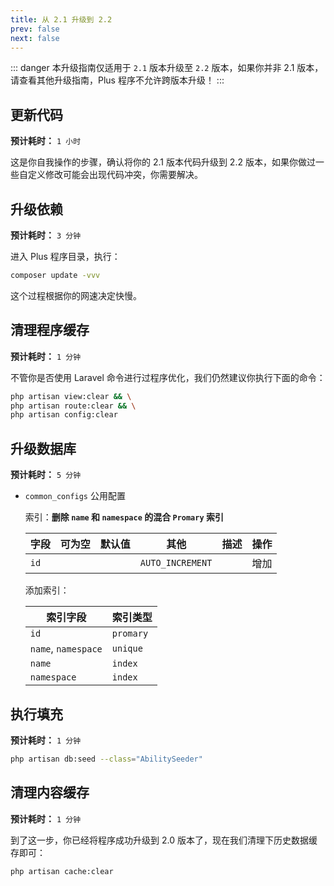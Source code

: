 ```yaml
---
title: 从 2.1 升级到 2.2
prev: false
next: false
---
```


::: danger
本升级指南仅适用于 `2.1` 版本升级至 `2.2` 版本，如果你并非 2.1 版本，请查看其他升级指南，Plus 程序不允许跨版本升级！
:::

## 更新代码

**预计耗时：** `1 小时`

这是你自我操作的步骤，确认将你的 2.1 版本代码升级到 2.2 版本，如果你做过一些自定义修改可能会出现代码冲突，你需要解决。

## 升级依赖

**预计耗时：** `3 分钟`

进入 Plus 程序目录，执行：

```bash
composer update -vvv
```

这个过程根据你的网速决定快慢。

## 清理程序缓存

**预计耗时：** `1 分钟`

不管你是否使用 Laravel 命令进行过程序优化，我们仍然建议你执行下面的命令：

```bash
php artisan view:clear && \
php artisan route:clear && \
php artisan config:clear
```

## 升级数据库

**预计耗时：** `5 分钟`

- `common_configs` 公用配置

    索引：**删除 `name` 和 `namespace` 的混合 `Promary` 索引**

    | 字段 | 可为空 | 默认值 | 其他 | 描述 | 操作 |
    |-----|-------|------|------|-----|-----|
    | `id` |      |      | `AUTO_INCREMENT` | | 增加 |

    添加索引：

    | 索引字段 | 索引类型  |
    |-----|-----|
    | `id` | `promary` |
    | `name`, `namespace` | `unique` |
    | `name` | `index` |
    | `namespace` | `index` |

## 执行填充

**预计耗时：** `1 分钟`

```bash
php artisan db:seed --class="AbilitySeeder"
```

## 清理内容缓存

**预计耗时：** `1 分钟`

到了这一步，你已经将程序成功升级到 2.0 版本了，现在我们清理下历史数据缓存即可：

```
php artisan cache:clear
```
